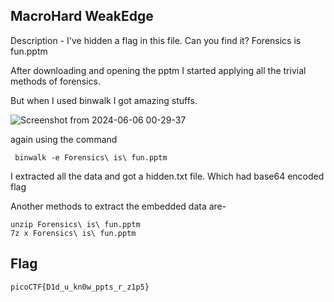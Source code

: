 ## MacroHard WeakEdge

Description - I've hidden a flag in this file. Can you find it? Forensics is fun.pptm

After downloading and opening the pptm I started applying all the trivial methods of forensics.

But when I used binwalk I got amazing stuffs.

![Screenshot from 2024-06-06 00-29-37](https://github.com/Wizzy2323/CSOC-2024/assets/159465554/0d1597e3-81a3-4e31-97ab-33d538ca847a)

again using the command 
```
 binwalk -e Forensics\ is\ fun.pptm 
```
I extracted all the data and got a hidden.txt file. Which had base64 encoded flag

Another methods to extract the embedded data are-
```
unzip Forensics\ is\ fun.pptm
7z x Forensics\ is\ fun.pptm
```
## Flag
```
picoCTF{D1d_u_kn0w_ppts_r_z1p5}
```




